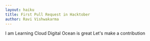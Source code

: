 ```yaml
---
layout: haiku
title: First Pull Request in Hacktober
author: Ravi Vishwakarma
---
```


I am Learning Cloud
Digital Ocean is great
Let's make a contribution 
